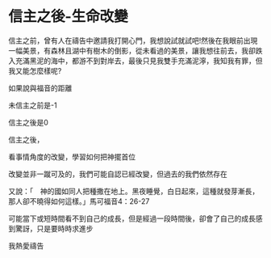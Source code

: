 # 信主之後-生命改變

信主之前，曾有人在禱告中邀請我打開心門，我想說試就試吧!然後在我眼前出現一幅美景，有森林且湖中有樹木的倒影，從未看過的美景，讓我想往前去，我卻跌入充滿黑泥的海中，都游不到對岸去，最後只見我雙手充滿泥濘，我知我有罪，但我又能怎麼樣呢?



如果說與福音的距離

未信主之前是-1

信主之後是0

信主之後，

看事情角度的改變，學習如何把神擺首位

改變並非一蹴可及的，我們可能自認已經改變，但過去的我們依然存在

又說：「　神的國如同人把種撒在地上。黑夜睡覺，白日起來，這種就發芽漸長，那人卻不曉得如何這樣。」馬可福音4：26-27

可能當下或短時間看不到自己的成長，但是經過一段時間後，卻會了自己的成長感到驚訝，只是要時時求進步


我熱愛禱告